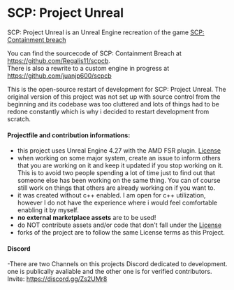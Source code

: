# SCP: Project Unreal
 SCP: Project Unreal is an Unreal Engine recreation of the game [SCP: Containment breach](http://scpcbgame.com/)
 
 You can find the sourcecode of SCP: Containment Breach at https://github.com/Regalis11/scpcb.   
 There is also a rewrite to a custom engine in progress at https://github.com/juanjp600/scpcb

This is the open-source restart of development for SCP: Project Unreal.
The original version of this project was not set up with source control from the beginning and its codebase was too cluttered and lots of things had to be redone constantly which is why i decided to restart development from scratch.

#### Projectfile and contribution informations:
- this project uses Unreal Engine 4.27 with the AMD FSR plugin. [License](https://github.com/RadioArtz/scp-project-unreal/blob/main/Plugins/FSR/license.txt)
- when working on some major system, create an issue to inform others that you are working on it and keep it updated if you stop working on it. This is to avoid two people spending a lot of time just to find out that someone else has been working on the same thing. You can of course still work on things that others are already working on if you want to.
- it was created without c++ enabled. I am open for c++ utilization, however I do not have the experience where i would feel comfortable enabling it by myself.
- **no external marketplace assets** are to be used!
- do NOT contribute assets and/or code that don't fall under the [License](https://github.com/RadioArtz/scp-project-unreal/blob/d0a3f758f9d75258092dbfb309da14a6c6b8ec47/License.txt)
- forks of the project are to follow the same License terms as this Project.

#### Discord
-There are two Channels on this projects Discord dedicated to development. one is publically avaliable and the other one is for verified contributors.
Invite:
https://discord.gg/Zs2UMr8
